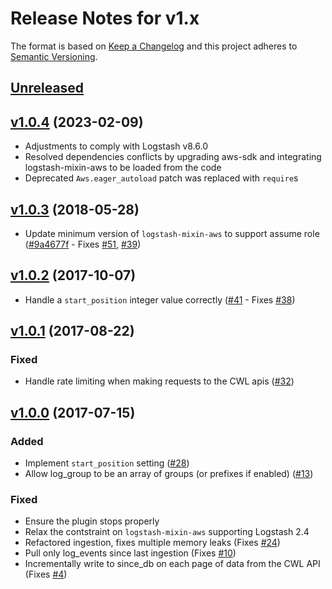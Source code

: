# Release Notes for v1.x

The format is based on [Keep a Changelog](http://keepachangelog.com/en/1.0.0/)
and this project adheres to [Semantic Versioning](http://semver.org/spec/v2.0.0.html).

## [Unreleased]

## [v1.0.4] (2023-02-09)
* Adjustments to comply with Logstash v8.6.0
* Resolved dependencies conflicts by upgrading aws-sdk and integrating logstash-mixin-aws to be loaded from the code
* Deprecated `Aws.eager_autoload` patch was replaced with `require`s

## [v1.0.3] (2018-05-28)
* Update minimum version of `logstash-mixin-aws` to support assume role ([#9a4677f](https://github.com/lukewaite/logstash-input-cloudwatch-logs/commit/9a4677fef8bcbf291bd4b357be2a9568ea4f3fc1) - Fixes [#51](https://github.com/lukewaite/logstash-input-cloudwatch-logs/issues/51), [#39](https://github.com/lukewaite/logstash-input-cloudwatch-logs/issues/39))

## [v1.0.2] (2017-10-07)
* Handle a `start_position` integer value correctly ([#41](https://github.com/lukewaite/logstash-input-cloudwatch-logs/pull/41) - Fixes [#38](https://github.com/lukewaite/logstash-input-cloudwatch-logs/issues/38))

## [v1.0.1] (2017-08-22)

### Fixed
* Handle rate limiting when making requests to the CWL apis ([#32](https://github.com/lukewaite/logstash-input-cloudwatch-logs/pull/32))

## [v1.0.0] (2017-07-15)

### Added
* Implement `start_position` setting ([#28](https://github.com/lukewaite/logstash-input-cloudwatch-logs/issues/28))
* Allow log_group to be an array of groups (or prefixes if enabled) ([#13](https://github.com/lukewaite/logstash-input-cloudwatch-logs/issues/13))

### Fixed
* Ensure the plugin stops properly
* Relax the contstraint on `logstash-mixin-aws` supporting Logstash 2.4
* Refactored ingestion, fixes multiple memory leaks (Fixes [#24](https://github.com/lukewaite/logstash-input-cloudwatch-logs/issues/4))
* Pull only log_events since last ingestion (Fixes [#10](https://github.com/lukewaite/logstash-input-cloudwatch-logs/issues/10))
* Incrementally write to since_db on each page of data from the CWL API (Fixes [#4](https://github.com/lukewaite/logstash-input-cloudwatch-logs/issues/4))

[Unreleased]: https://github.com/lukewaite/logstash-input-cloudwatch-logs/compare/v1.0.3...HEAD
[v1.0.4]: https://github.com/IBM/universal-connectors/tree/main/input-plugin/logstash-input-cloudwatch-logs
[v1.0.3]: https://github.com/lukewaite/logstash-input-cloudwatch-logs/compare/v1.0.2...v1.0.3
[v1.0.2]: https://github.com/lukewaite/logstash-input-cloudwatch-logs/compare/v1.0.1...v1.0.2
[v1.0.1]: https://github.com/lukewaite/logstash-input-cloudwatch-logs/compare/v1.0.0...v1.0.1
[v1.0.0]: https://github.com/lukewaite/logstash-input-cloudwatch-logs/compare/v0.10.3...v1.0.0
